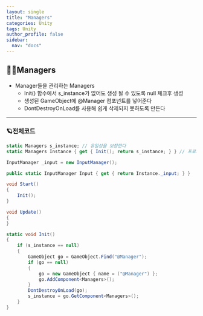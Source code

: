 ```yaml
---
layout: single
title: "Managers"
categories: Unity
tags: Unity
author_profile: false
sidebar:
  nav: "docs"
---
```


## 🙇‍♀️Managers

* Manager들을 관리하는 Managers
  * Init() 함수에서 s_instance가 없어도 생성 될 수 있도록 null 체크후 생성
  * 생성된 GameObject에 @Manager 컴포넌트를 넣어준다
  * DontDestroyOnLoad를 사용해 쉽게 삭제되지 못하도록 만든다
---
### 🪐전체코드

```cs
static Managers s_instance; // 유일성을 보장한다
static Managers Instance { get { Init(); return s_instance; } } // 프로퍼티로 Managers를 불러오기 용이함

InputManager _input = new InputManager();

public static InputManager Input { get { return Instance._input; } }

void Start()
{
    Init();
}

void Update()
{
}

static void Init()
{
    if (s_instance == null)
    {
        GameObject go = GameObject.Find("@Manager");
        if (go == null)
        {
            go = new GameObject { name = ("@Manager") };
            go.AddComponent<Managers>();
        }
        DontDestroyOnLoad(go);
        s_instance = go.GetComponent<Managers>();
    }
}
```
